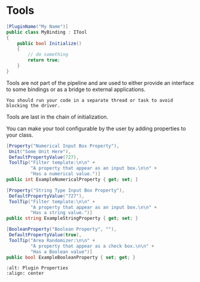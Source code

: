 # Tools

```csharp
[PluginName("My Name")]
public class MyBinding : ITool
{
    public bool Initialize()
    {
        // do something
        return true;
    }
}
```

Tools are not part of the pipeline and are used to either provide an interface to some bindings or as a bridge to external applications.

```{warning}
You should run your code in a separate thread or task to avoid blocking the driver.
```

Tools are last in the chain of initialization.

You can make your tool configurable by the user by adding properties to your class.

```csharp
[Property("Numerical Input Box Property"),
 Unit("Some Unit Here"),
 DefaultPropertyValue(727),
 ToolTip("Filter template:\n\n" +
         "A property that appear as an input box.\n\n" +
         "Has a numerical value.")]
public int ExampleNumericalProperty { get; set; }

[Property("String Type Input Box Property"),
 DefaultPropertyValue("727"),
 ToolTip("Filter template:\n\n" +
         "A property that appear as an input box.\n\n" +
         "Has a string value.")]
public string ExampleStringProperty { get; set; }

[BooleanProperty("Boolean Property", ""),
 DefaultPropertyValue(true),
 ToolTip("Area Randomizer:\n\n" +
         "A property that appear as a check box.\n\n" +
         "Has a Boolean value")]
public bool ExampleBooleanProperty { set; get; }
```

```{image} img/plugin-properties.png
:alt: Plugin Properties
:align: center
```

<br>